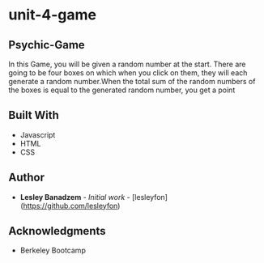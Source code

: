 # unit-4-game
## Psychic-Game

In this Game, you will be given a random number at the start.
There are going to be four boxes on which when you click on them, they will each generate a random number.When the total sum of the random numbers of the boxes is equal to the generated random number, you get a point

## Built With

* Javascript
* HTML
* CSS

## Author

* **Lesley Banadzem** - *Initial work* - [lesleyfon] 
(https://github.com/lesleyfon)



## Acknowledgments

* Berkeley Bootcamp
